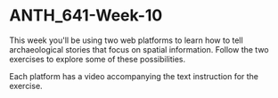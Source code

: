 # ANTH_641-Week-10

This week you'll be using two web platforms to learn how to tell archaeological stories that focus on spatial information. Follow the two exercises to explore some of these possibilities.

Each platform has a video accompanying the text instruction for the exercise. 
